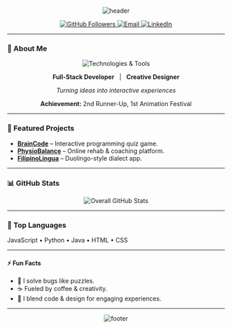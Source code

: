 <!-- Wave Header -->
<p align="center">
  <img src="https://capsule-render.vercel.app/api?type=waving&color=0:1e3c72,100:2a5298&height=200&section=header&text=Hey%2C%20I'm%20[Your%20Name]!&fontSize=40&fontColor=ffffff&animation=twinkling" alt="header"/>
</p>

<!-- Profile & Contact Badges -->
<p align="center">
  <a href="https://github.com/yourusername">
    <img src="https://img.shields.io/github/followers/yourusername?label=Follow&style=social" alt="GitHub Followers"/>
  </a>
  <a href="mailto:your.email@example.com">
    <img src="https://img.shields.io/badge/Email-Contact-blue?style=flat-square&logo=gmail" alt="Email"/>
  </a>
  <a href="https://www.linkedin.com/in/yourlinkedin/">
    <img src="https://img.shields.io/badge/LinkedIn-Connect-blue?style=flat-square&logo=linkedin" alt="LinkedIn"/>
  </a>
</p>

---

### 👤 About Me

<div align="center">

<img src="https://skillicons.dev/icons?i=html,css,js,python,java,blender,photoshop,figma,illustrator" alt="Technologies & Tools" />

<p>
  <strong>Full-Stack Developer</strong> &nbsp; | &nbsp; <strong>Creative Designer</strong>
</p>

<p><em>Turning ideas into interactive experiences</em></p>

<p>
  <strong>Achievement:</strong> 2nd Runner-Up, 1st Animation Festival
</p>

</div>

---

### 🚀 Featured Projects

- [**BrainCode**](https://github.com/yourusername/braincode) – Interactive programming quiz game.  
- [**PhysioBalance**](https://github.com/yourusername/physiobalance) – Online rehab & coaching platform.  
- [**FilipinoLingua**](https://github.com/yourusername/filipinolingua) – Duolingo-style dialect app.

---

### 📊 GitHub Stats

<p align="center">
  <img src="https://github-readme-stats.vercel.app/api?username=yourusername&show_icons=true&include_all_commits=true&count_private=true&theme=radical" alt="Overall GitHub Stats" />
</p>

---

### 🏅 Top Languages

JavaScript • Python • Java • HTML • CSS

---

#### ⚡ Fun Facts

- 🧩 I solve bugs like puzzles.  
- ☕ Fueled by coffee & creativity.  
- 🎨 I blend code & design for engaging experiences.

---

<p align="center">
  <img src="https://capsule-render.vercel.app/api?type=wave&color=0:2a5298,100:1e3c72&height=80&section=footer" alt="footer"/>
</p>

